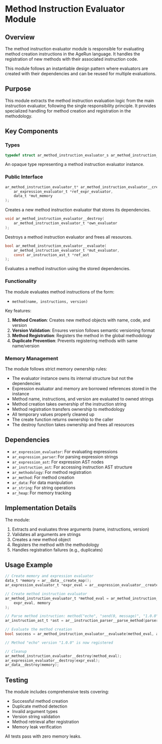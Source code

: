 # Method Instruction Evaluator Module

## Overview

The method instruction evaluator module is responsible for evaluating method creation instructions in the AgeRun language. It handles the registration of new methods with their associated instruction code.

This module follows an instantiable design pattern where evaluators are created with their dependencies and can be reused for multiple evaluations.

## Purpose

This module extracts the method instruction evaluation logic from the main instruction evaluator, following the single responsibility principle. It provides specialized handling for method creation and registration in the methodology.

## Key Components

### Types

```c
typedef struct ar_method_instruction_evaluator_s ar_method_instruction_evaluator_t;
```

An opaque type representing a method instruction evaluator instance.

### Public Interface

```c
ar_method_instruction_evaluator_t* ar_method_instruction_evaluator__create(
    ar_expression_evaluator_t *ref_expr_evaluator,
    data_t *mut_memory
);
```
Creates a new method instruction evaluator that stores its dependencies.

```c
void ar_method_instruction_evaluator__destroy(
    ar_method_instruction_evaluator_t *own_evaluator
);
```
Destroys a method instruction evaluator and frees all resources.

```c
bool ar_method_instruction_evaluator__evaluate(
    ar_method_instruction_evaluator_t *mut_evaluator,
    const ar_instruction_ast_t *ref_ast
);
```
Evaluates a method instruction using the stored dependencies.


### Functionality

The module evaluates method instructions of the form:
- `method(name, instructions, version)`

Key features:
1. **Method Creation**: Creates new method objects with name, code, and version
2. **Version Validation**: Ensures version follows semantic versioning format
3. **Method Registration**: Registers the method in the global methodology
4. **Duplicate Prevention**: Prevents registering methods with same name/version

### Memory Management

The module follows strict memory ownership rules:
- The evaluator instance owns its internal structure but not the dependencies
- Expression evaluator and memory are borrowed references stored in the instance
- Method name, instructions, and version are evaluated to owned strings
- Method creation takes ownership of the instruction string
- Method registration transfers ownership to methodology
- All temporary values properly cleaned up
- The create function returns ownership to the caller
- The destroy function takes ownership and frees all resources

## Dependencies

- `ar_expression_evaluator`: For evaluating expressions
- `ar_expression_parser`: For parsing expression strings
- `ar_expression_ast`: For expression AST nodes
- `ar_instruction_ast`: For accessing instruction AST structure
- `ar_methodology`: For method registration
- `ar_method`: For method creation
- `ar_data`: For data manipulation
- `ar_string`: For string operations
- `ar_heap`: For memory tracking

## Implementation Details

The module:
1. Extracts and evaluates three arguments (name, instructions, version)
2. Validates all arguments are strings
3. Creates a new method object
4. Registers the method with the methodology
5. Handles registration failures (e.g., duplicates)

## Usage Example

```c
// Create memory and expression evaluator
data_t *memory = ar__data__create_map();
ar_expression_evaluator_t *expr_eval = ar__expression_evaluator__create(memory, NULL);

// Create method instruction evaluator
ar_method_instruction_evaluator_t *method_eval = ar_method_instruction_evaluator__create(
    expr_eval, memory
);

// Parse method instruction: method("echo", "send(0, message)", "1.0.0")
ar_instruction_ast_t *ast = ar__instruction_parser__parse_method(parser);

// Evaluate the method creation
bool success = ar_method_instruction_evaluator__evaluate(method_eval, ast);

// Method "echo" version "1.0.0" is now registered

// Cleanup
ar_method_instruction_evaluator__destroy(method_eval);
ar_expression_evaluator__destroy(expr_eval);
ar_data__destroy(memory);
```

## Testing

The module includes comprehensive tests covering:
- Successful method creation
- Duplicate method detection
- Invalid argument types
- Version string validation
- Method retrieval after registration
- Memory leak verification

All tests pass with zero memory leaks.